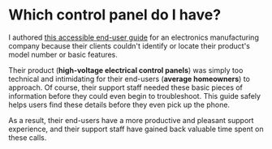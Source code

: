 # Which control panel do I have?

I authored [this accessible end-user guide](https://github.com/kaefoody/kaefoody.github.io/blob/main/writing_samples/Electrical_control_panels/Electrical_control_panel_guide.md) for an electronics manufacturing company because their clients couldn't identify or locate their product's model number or basic features.

Their product (**high-voltage electrical control panels**) was simply too technical and intimidating for their end-users (**average homeowners**) to approach. Of course, their support staff needed these basic pieces of information before they could even begin to troubleshoot. This guide safely helps users find these details before they even pick up the phone. 

As a result, their end-users have a more productive and pleasant support experience, and their support staff have gained back valuable time spent on these calls.
